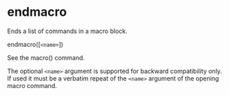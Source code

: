   

# endmacro  
Ends a list of commands in a macro block.  

endmacro([```<name>```])

  

See the macro() command.  

The optional ```<name>``` argument is supported for backward compatibility
only. If used it must be a verbatim repeat of the ```<name>``` argument
of the opening macro command.  

